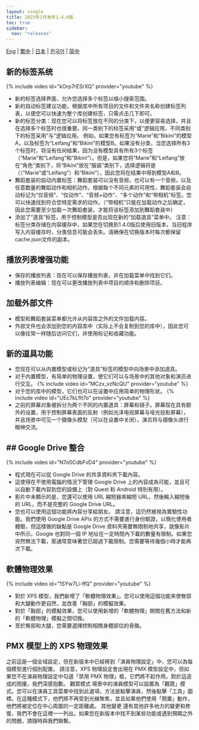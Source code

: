 ```yaml
---
layout: single
title: 2023年1月发布1.4.0版
toc: true
sidebar:
  nav: "releases"
---
```

[Eng](/dancexr/releases/1.4.0) | [繁中](/tw/dancexr/releases/1.4.0) | [日本](/jp/dancexr/releases/1.4.0) | [한국어](/kr/dancexr/releases/1.4.0) | [简中](/zh/dancexr/releases/1.4.0)


## 新的标签系统
{% include video id="kOrp7rESrXQ" provider="youtube" %}
* 新的标签选择界面，允许您选择多个标签以缩小搜索范围。
* 新的自动标签建议功能，根据库中所有项目的文件和文件夹名称创建标签列表，以便您可以快速为整个库创建标签，只需点击几下即可。
* 新的标签分类：现在您可以将标签放在不同的分类下，以便更容易选择，并且在选择多个标签时也很重要。同一类别下的标签采用“或”逻辑应用，不同类别下的标签采用“与”逻辑应用。
例如，如果您有标签为“Marie”和“Bikini”的模型A，以及标签为“Leifang”和“Bikini”的模型B。如果没有分类，当您选择所有3个标签时，将没有任何结果，因为没有模型具有所有3个标签（“Marie”和“Leifang”和“Bikini”）。但是，如果您将“Marie”和“Leifang”放在“角色”类别下，将“Bikini”放在“服装”类别下，选择逻辑将是（（“Marie”或“Leifang”）和“Bikini”），因此您将在结果中得到模型A和B。
* 舞蹈套装的自动内置标签：舞蹈套装可以没有音频，也可以有一个音频，以及任意数量的舞蹈动作和相机动作。根据每个不同元素的可用性，舞蹈套装会自动标记为“仅音频”、“仅动作”、“音频+动作”、“多个动作”和“带相机”标签。您可以快速找到符合您特定需求的动作。（“带相机”只能在加载动作之后确定，因此您需要至少加载一次舞蹈套装，才能将该标签添加到舞蹈套装中）
* 添加了“道具”标签，用于控制模型是否出现在新的“加载道具”菜单中。
注意：标签分类存储在内容缓存中，如果您在切换到1.4.0版后使用旧版本，当旧程序写入内容缓存时，分类信息可能会丢失。请确保在切换版本时每次都保留cache.json文件的副本。

## 播放列表增强功能
* 保存的播放列表：现在可以保存播放列表，并在加载菜单中找到它们。
* 播放列表编辑：现在可以更改播放列表中项目的顺序和删除项目。

## 加载外部文件
* 模型和舞蹈套装菜单都允许从内容库之外的文件加载内容。
* 外部文件也会添加到您的内容库中（实际上不会复制到您的库中），因此您可以像往常一样随后访问它们，并使用标记和收藏功能。

## 新的道具功能
* 您现在可以从内置模型或标记为“道具”标签的模型中向场景中添加道具。
* 对于内置模型，有简单的物理设置，使它们可以与场景中的其他对象和演员进行交互。
{% include video id="MCzx_vzNcQU" provider="youtube" %}
* 对于您的库中的模型，它们也可以在设置中应用简单的物理形状。
{% include video id="UEc7kLflt7o" provider="youtube" %}
* 之前的屏幕对象被拆分为两个不同的内置道具：屏幕和镜子。屏幕现在具有额外的设置，用于控制屏幕表面的反射（例如光泽电视屏幕与哑光投影屏幕），并且场景中可见一个摄像头模型（可以在设置中关闭）。演员将与摄像头进行眼神交流。
## ## Google Drive 整合
{% include video id="N7o0CdbFvD4" provider="youtube" %}
* 程式現在可以從 Google Drive 的共享資料夾下載內容。
* 這使得在不使用電腦的情況下管理 Google Drive 上的內容成為可能，並且可以自動下載內容到您的設備上（對 Quest 和 Android 特別有用）。
* 影片中未顯示的是，您還可以使用 URL 縮短器來縮短 URL，然後輸入縮短後的 URL，而不是完整的 Google Drive URL。
* 您也可以使用這個功能將內容分享給朋友。
請注意，這仍然被視為實驗性功能。我們使用 Google Drive APIs 的方式不需要進行身份驗證，以簡化使用者體驗，但這樣做的缺點是 Google Drive 資料夾需要無限制地共享，就像影片中所示。Google 也對同一個 IP 地址在一定時間內下載的數量有限制。如果您突然無法下載，那通常意味著您已超過下載限制。您需要等待幾個小時才能再次下載。

## 軟體物理效果
{% include video id="1SYw7Li-ffQ" provider="youtube" %}
* 對於 XPS 模型，我們新增了「軟體物理效果」。您可以使用這個功能來使臀部和大腿動作更自然，並改善「胸部」的模擬效果。
* 對於「胸部」的模擬效果，您可以使用新增的「軟體物理」開關在舊方法和新的「軟體物理」模擬之間切換。
* 至於臀部和大腿，您需要選擇控制相關身體部位的骨骼。

## PMX 模型上的 XPS 物理效果
之前這是一個全域設定，但在新版本中已經移到「演員物理設定」中，您可以為每個模型進行個別配置。
請注意，XPS 物理設定會出現在 PMX 模型設定中，但如果您不在演員物理設定中勾選「禁用 PMX 物理」框，它們將不起作用。對於這造成的困擾，我們深感抱歉。
觀眾模式
場景中的演員模型可以設置為「觀眾」模式。您可以在演員工具菜單中找到此選項，方法是點擊演員，然後點擊「工具」圖標。在這種模式下，他們將不再受到光線聚焦，並且如果他們使用「閒置」動作，他們將被定位在中心周圍的一定距離處。
其他變更
還有其他許多地方的變更和修復，我們不會在這裡一一列出。如果您在新版本中找不到某些功能或遇到預期之外的問題，請隨時與我們聯繫。